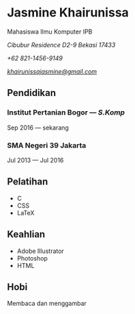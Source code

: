 # Jasmine Khairunissa

Mahasiswa Ilmu Komputer IPB

*Cibubur Residence D2-9 Bekasi 17433*

*+62 821-1456-9149*

*khairunissajasmine@gmail.com*

## Pendidikan
### Institut Pertanian Bogor — *S.Komp*
Sep 2016 — sekarang
### SMA Negeri 39 Jakarta
Jul 2013 — Jul 2016

## Pelatihan
+ C
+ CSS
+ LaTeX

## Keahlian
+ Adobe Illustrator
+ Photoshop
+ HTML

## Hobi
Membaca dan menggambar
